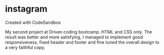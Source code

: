# instagram
Created with CodeSandbox

My second project at Driven coding bootcamp. HTML and CSS only. The result was better and more satisfying, I managed to implement good responsiveness, fixed header and footer and fine tuned the overall design to a very faithful copy.
